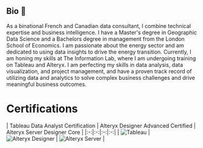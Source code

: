 ## Bio 👋

As a binational French and Canadian data consultant, I combine technical expertise and business intelligence. I have a Master's degree in Geographic Data Science and a Bachelors degree in management from the London School of Economics. I am passionate about the energy sector and am dedicated to using data insights to drive the energy transition. Currently, I am honing my skills at The Information Lab, where I am undergoing training on Tableau and Alteryx. I am perfecting my skills in data analysis, data visualization, and project management, and have a proven track record of utilizing data and analytics to solve complex business challenges and drive meaningful business outcomes.

# Certifications

| Tableau Data Analyst Certification | Alteryx Designer Advanced Certified | Alteryx Server Designer Core |
|:-:|:-:|:-:|:-:|
| ![Tableau](https://www.credly.com/badges/dbabe139-1675-4be9-b11e-cc707badfd6a/embedded) | ![Alteryx Designer](https://www.credly.com/badges/b450e743-0fea-444d-beb4-034c296ac272/embedded) | ![Alteryx Server](credly=5e268819-90e5-4dc9-97e6-a7cd6702ee00) |
